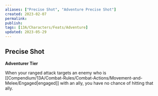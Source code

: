 ```yaml
---
aliases: ["Precise Shot", "Adventure Precise Shot"]
created: 2023-02-07
permalink: 
publish: 
tags: [13A/Characters/Feats/Adventure]
updated: 2023-05-29
---
```


## Precise Shot

**Adventurer Tier**

When your ranged attack targets an enemy who is [[Compendium/13A/Combat-Rules/Combat-Actions/Movement-and-Melee/Engaged|engaged]] with an ally, you have no chance of hitting that ally.
